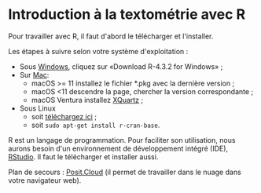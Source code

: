 # Introduction à la textométrie avec R

Pour travailler avec R, il faut d'abord le télécharger et l'installer.

Les étapes à suivre selon votre système d'exploitation :
* Sous [Windows](https://cran.r-project.org/bin/windows/base/), cliquez sur «Download R-4.3.2 for Windows» ;
* Sur [Mac](https://cran.r-project.org/bin/macosx/):
    * macOS >= 11 installez le fichier *.pkg avec la dernière version ;
    * macOS <11 descendre la page, chercher la version correspondante ;
    * macOS Ventura installez [XQuartz](https://www.xquartz.org/) ;
* Sous Linux
   * soit [téléchargez ici](https://cran.rstudio.com/bin/linux/) ;
   * soit ```sudo apt-get install r-cran-base```.


R est un langage de programmation. Pour faciliter son utilisation, nous aurons besoin d'un environnement de développement intégré (IDE), [RStudio](https://posit.co/download/rstudio-desktop/). Il faut le télécharger et installer aussi.



Plan de secours : [Posit.Cloud](https://posit.cloud/) (il permet de travailler dans le nuage dans votre navigateur web).
